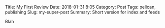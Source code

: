 Title: My First Review
Date: 2018-01-31 8:05
Category: Post
Tags: pelican, publishing
Slug: my-super-post
Summary: Short version for index and feeds

Blah